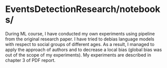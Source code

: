 # EventsDetectionResearch/notebooks/
During ML course, I have conducted my own experiments using pipeline from the original research paper. I have tried to debias language models with respect to social groups of different ages. As a result, I managed to apply the approach of authors and to decrease a local bias (global bias was out of the scope of my experiments). My experiments are described in chapter 3 of PDF report.